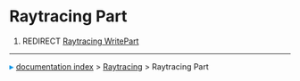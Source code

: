 # Raytracing Part
1.  REDIRECT [Raytracing WritePart](Raytracing_WritePart.md)



---
![](images/Right_arrow.png) [documentation index](../README.md) > [Raytracing](Raytracing_Workbench.md) > Raytracing Part
